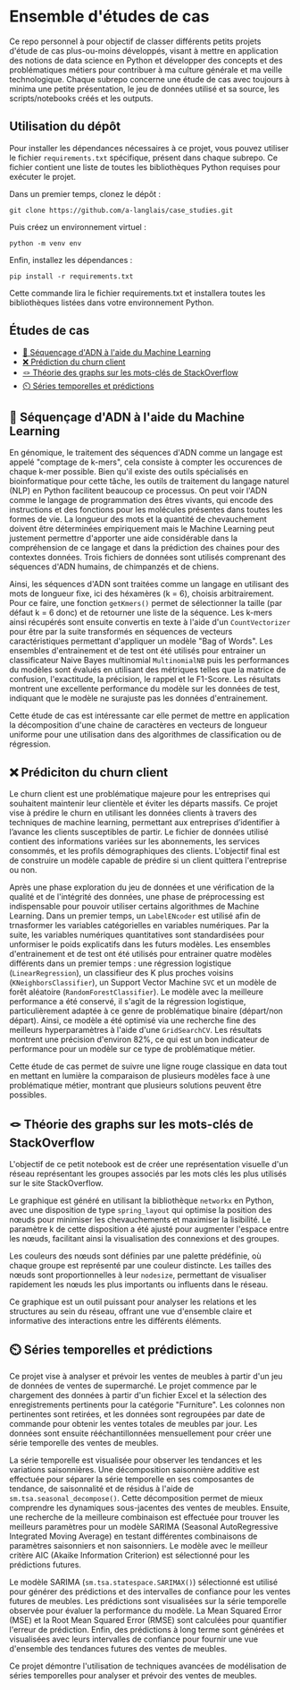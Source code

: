 # Ensemble d'études de cas

Ce repo personnel à pour objectif de classer différents petits projets d'étude de cas plus-ou-moins développés, visant à mettre en application des notions de data science en Python et développer des concepts et des problématiques métiers pour contribuer à ma culture générale et ma veille technologique.
Chaque subrepo concerne une étude de cas avec toujours à minima une petite présentation, le jeu de données utilisé et sa source, les scripts/notebooks créés et les outputs.

## Utilisation du dépôt

Pour installer les dépendances nécessaires à ce projet, vous pouvez utiliser le fichier `requirements.txt` spécifique, présent dans chaque subrepo. Ce fichier contient une liste de toutes les bibliothèques Python requises pour exécuter le projet.

Dans un premier temps, clonez le dépôt :
```shell
git clone https://github.com/a-langlais/case_studies.git
```

Puis créez un environnement virtuel :
```shel
python -m venv env
```

Enfin, installez les dépendances :
```shell
pip install -r requirements.txt
```

Cette commande lira le fichier requirements.txt et installera toutes les bibliothèques listées dans votre environnement Python.

## Études de cas

- [🧬 Séquençage d'ADN à l'aide du Machine Learning](#-séquençage-dadn-à-laide-du-machine-learning)  
- [❌ Prédiction du churn client](#-prédiction-du-churn-client)  
- [🪢 Théorie des graphs sur les mots-clés de StackOverflow](#-théorie-des-graphs-sur-les-mots-clés-de-stackoverflow)  
- [⏲️ Séries temporelles et prédictions](#️-séries-temporelles-et-prédictions)


## 🧬 Séquençage d'ADN à l'aide du Machine Learning

En génomique, le traitement des séquences d'ADN comme un langage est appelé "comptage de k-mers", cela consiste à compter les occurences de chaque k-mer possible. Bien qu'il existe des outils spécialisés en bioinformatique pour cette tâche, les outils de traitement du langage naturel (NLP) en Python facilitent beaucoup ce processus. On peut voir l'ADN comme le langage de programmation des êtres vivants, qui encode des instructions et des fonctions pour les molécules présentes dans toutes les formes de vie.
La longueur des mots et la quantité de chevauchement doivent être déterminées empiriquement mais le Machine Learning peut justement permettre d'apporter une aide considérable dans la compréhension de ce langage et dans la prédiction des chaines pour des contextes données.
Trois fichiers de données sont utilisés comprenant des séquences d'ADN humains, de chimpanzés et de chiens.

Ainsi, les séquences d'ADN sont traitées comme un langage en utilisant des mots de longueur fixe, ici des héxamères (k = 6), choisis arbitrairement. Pour ce faire, une fonction `getKmers()` permet de sélectionner la taille (par défaut k = 6 donc) et de retourner une liste de la séquence. Les k-mers ainsi récupérés sont ensuite convertis en texte à l'aide d'un `CountVectorizer` pour être par la suite transformés en séquences de vecteurs caractéristiques permettant d'appliquer un modèle "Bag of Words".
Les ensembles d'entrainement et de test ont été utilisés pour entrainer un classificateur Naive Bayes multinomial `MultinomialNB` puis les performances du modèles sont évalués en utilisant des métriques telles que la matrice de confusion, l'exactitude, la précision, le rappel et le F1-Score.
Les résultats montrent une excellente performance du modèle sur les données de test, indiquant que le modèle ne surajuste pas les données d'entrainement.

Cette étude de cas est intéressante car elle permet de mettre en application la décomposition d'une chaine de caractères en vecteurs de longueur uniforme pour une utilisation dans des algorithmes de classification ou de régression.

## ❌ Prédiciton du churn client

Le churn client est une problématique majeure pour les entreprises qui souhaitent maintenir leur clientèle et éviter les départs massifs. Ce projet vise à prédire le churn en utilisant les données clients à travers des techniques de machine learning, permettant aux entreprises d’identifier à l’avance les clients susceptibles de partir.
Le fichier de données utilisé contient des informations variées sur les abonnements, les services consommés, et les profils démographiques des clients. L'objectif final est de construire un modèle capable de prédire si un client quittera l'entreprise ou non.

Après une phase exploration du jeu de données et une vérification de la qualité et de l'intégrité des données, une phase de préprocessing est indispensable pour pouvoir utiliser certains algorithmes de Machine Learning. Dans un premier temps, un `LabelENcoder` est utilisé afin de trnasformer les variables catégorielles en variables numériques. Par la suite, les variables numériques quantitatives sont standardisées pour unformiser le poids explicatifs dans les futurs modèles.
Les ensembles d'entrainement et de test ont été utilisés pour entrainer quatre modèles différents dans un premier temps : une régression logistique (`LinearRegression`), un classifieur des K plus proches voisins (`KNeighborsClassifier`), un Support Vector Machine `SVC` et un modèle de forêt aléatoire (`RandomForestClassifier`).
Le modèle avec la meilleure performance a été conservé, il s'agit de la régression logistique, particulièrement adaptée à ce genre de problématique binaire (départ/non départ). Ainsi, ce modèle a été optimisé via une recherche fine des meilleurs hyperparamètres à l'aide d'une `GridSearchCV`.
Les résultats montrent une précision d'environ 82%, ce qui est un bon indicateur de performance pour un modèle sur ce type de problématique métier.

Cette étude de cas permet de suivre une ligne rouge classique en data tout en mettant en lumière la comparaison de plusieurs modèles face à une problématique métier, montrant que plusieurs solutions peuvent être possibles.

## 🪢 Théorie des graphs sur les mots-clés de StackOverflow

L'objectif de ce petit notebook est de créer une représentation visuelle d'un réseau représentant les groupes associés par les mots clés les plus utilisés sur le site StackOverflow.

Le graphique est généré en utilisant la bibliothèque `networkx` en Python, avec une disposition de type `spring_layout` qui optimise la position des nœuds pour minimiser les chevauchements et maximiser la lisibilité. Le paramètre k de cette disposition a été ajusté pour augmenter l'espace entre les nœuds, facilitant ainsi la visualisation des connexions et des groupes.

Les couleurs des nœuds sont définies par une palette prédéfinie, où chaque groupe est représenté par une couleur distincte. Les tailles des nœuds sont proportionnelles à leur `nodesize`, permettant de visualiser rapidement les nœuds les plus importants ou influents dans le réseau.

Ce graphique est un outil puissant pour analyser les relations et les structures au sein du réseau, offrant une vue d'ensemble claire et informative des interactions entre les différents éléments.

## ⏲️ Séries temporelles et prédictions

Ce projet vise à analyser et prévoir les ventes de meubles à partir d'un jeu de données de ventes de supermarché. Le projet commence par le chargement des données à partir d'un fichier Excel et la sélection des enregistrements pertinents pour la catégorie "Furniture". Les colonnes non pertinentes sont retirées, et les données sont regroupées par date de commande pour obtenir les ventes totales de meubles par jour. Les données sont ensuite rééchantillonnées mensuellement pour créer une série temporelle des ventes de meubles.

La série temporelle est visualisée pour observer les tendances et les variations saisonnières. Une décomposition saisonnière additive est effectuée pour séparer la série temporelle en ses composantes de tendance, de saisonnalité et de résidus à l'aide de `sm.tsa.seasonal_decompose()`. Cette décomposition permet de mieux comprendre les dynamiques sous-jacentes des ventes de meubles. Ensuite, une recherche de la meilleure combinaison est effectuée pour trouver les meilleurs paramètres pour un modèle SARIMA (Seasonal AutoRegressive Integrated Moving Average) en testant différentes combinaisons de paramètres saisonniers et non saisonniers. Le modèle avec le meilleur critère AIC (Akaike Information Criterion) est sélectionné pour les prédictions futures.

Le modèle SARIMA (`sm.tsa.statespace.SARIMAX()`) sélectionné est utilisé pour générer des prédictions et des intervalles de confiance pour les ventes futures de meubles. Les prédictions sont visualisées sur la série temporelle observée pour évaluer la performance du modèle. La Mean Squared Error (MSE) et la Root Mean Squared Error (RMSE) sont calculées pour quantifier l'erreur de prédiction. Enfin, des prédictions à long terme sont générées et visualisées avec leurs intervalles de confiance pour fournir une vue d'ensemble des tendances futures des ventes de meubles.

Ce projet démontre l'utilisation de techniques avancées de modélisation de séries temporelles pour analyser et prévoir des ventes de meubles.